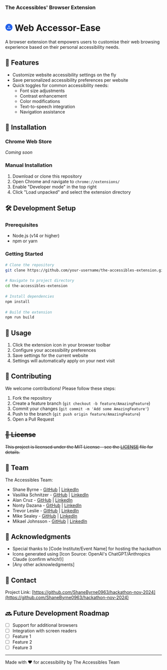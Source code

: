 ### The Accessibles' Browser Extension

# ![The Accessibles Logo](./icons/icon24.png) Web Accessor-Ease

A browser extension that empowers users to customise their web browsing experience based on their personal accessibility needs.

## 🎯 Features

- Customize website accessibility settings on the fly
- Save personalized accessibility preferences per website
- Quick toggles for common accessibility needs:
  - Font size adjustments
  - Contrast enhancement
  - Color modifications
  - Text-to-speech integration
  - Navigation assistance

## 🚀 Installation

### Chrome Web Store
*Coming soon*

### Manual Installation
1. Download or clone this repository
2. Open Chrome and navigate to `chrome://extensions/`
3. Enable "Developer mode" in the top right
4. Click "Load unpacked" and select the extension directory

## 🛠️ Development Setup

### Prerequisites
- Node.js (v14 or higher)
- npm or yarn

### Getting Started
```bash
# Clone the repository
git clone https://github.com/your-username/the-accessibles-extension.git

# Navigate to project directory
cd the-accessibles-extension

# Install dependencies
npm install

# Build the extension
npm run build
```

## 🔧 Usage

1. Click the extension icon in your browser toolbar
2. Configure your accessibility preferences
3. Save settings for the current website
4. Settings will automatically apply on your next visit

## 🤝 Contributing

We welcome contributions! Please follow these steps:

1. Fork the repository
2. Create a feature branch (`git checkout -b feature/AmazingFeature`)
3. Commit your changes (`git commit -m 'Add some AmazingFeature'`)
4. Push to the branch (`git push origin feature/AmazingFeature`)
5. Open a Pull Request

## ~~📝 License~~

~~This project is licensed under the MIT License - see the [LICENSE](LICENSE) file for details.~~

## 👥 Team

The Accessibles Team:
- Shane Byrne - [GitHub](https://github.com/ShaneByrne0963) | [LinkedIn](https://www.linkedin.com/in/shane-byrne-00b8b3272/)
- Vasilika Schnitzer - [GitHub](https://github.com/RikaIljina) | [LinkedIn](https://www.linkedin.com/in/.../)
- Alan Cruz - [GitHub](https://github.com/llancruzz) | [LinkedIn](https://www.linkedin.com/in/https://www.linkedin.com/in/llancruzz/)
- Nonty Dazana - [GitHub](https://github.com/NontyD) | [LinkedIn](https://www.linkedin.com/in/nontyd/)
- Trevor Leslie - [GitHub](https://github.com/TrevorJamesLeslie) | [LinkedIn](https://www.linkedin.com/in/trevor-leslie-12b4493a/)
- Mike Sealey - [GitHub](https://github.com/mikesealey) | [LinkedIn](https://www.linkedin.com/in/https://www.linkedin.com/in/mike-sealey-6439573a/)
- Mikael Johnsson - [GitHub](https://github.com/mikael-johnsson) | [LinkedIn](https://www.linkedin.com/in/mikael-johnsson/)

## 🙌 Acknowledgments

- Special thanks to [Code Institute/Event Name] for hosting the hackathon
- Icons generated using [Icon Source: OpenAI's ChatGPT/Anthropics Claude (confirm which!)]
- [Any other acknowledgments]

## 📧 Contact

Project Link: [https://github.com/ShaneByrne0963/hackathon-nov-2024](https://github.com/ShaneByrne0963/hackathon-nov-2024)

## 🔜 Future Development Roadmap

- [ ] Support for additional browsers
- [ ] Integration with screen readers
- [ ] Feature 1
- [ ] Feature 2
- [ ] Feature 3

---

Made with ❤️ for accessibility by The Accessibles Team
